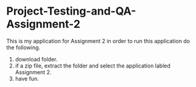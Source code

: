 # Project-Testing-and-QA-Assignment-2
This is my application for Assignment 2 
in order to run this application do the following.

1. download folder.
2. if a zip file, extract the folder and select the application labled Assignment 2. 
3. have fun. 
